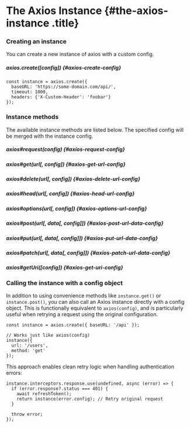 # The Axios Instance {#the-axios-instance .title}

### Creating an instance

You can create a new instance of axios with a custom config.

##### axios.create(\[config\]) {#axios-create-config}

``` lang-js
const instance = axios.create({
  baseURL: 'https://some-domain.com/api/',
  timeout: 1000,
  headers: {'X-Custom-Header': 'foobar'}
});
```

### Instance methods

The available instance methods are listed below. The specified config
will be merged with the instance config.

##### axios#request(config) {#axios-request-config}

##### axios#get(url\[, config\]) {#axios-get-url-config}

##### axios#delete(url\[, config\]) {#axios-delete-url-config}

##### axios#head(url\[, config\]) {#axios-head-url-config}

##### axios#options(url\[, config\]) {#axios-options-url-config}

##### axios#post(url\[, data\[, config\]\]) {#axios-post-url-data-config}

##### axios#put(url\[, data\[, config\]\]) {#axios-put-url-data-config}

##### axios#patch(url\[, data\[, config\]\]) {#axios-patch-url-data-config}

##### axios#getUri(\[config\]) {#axios-get-uri-config}

### Calling the instance with a config object

In addition to using convenience methods like `instance.get()` or
`instance.post()`, you can also call an Axios instance directly with a
config object. This is functionally equivalent to `axios(config)`, and
is particularly useful when retrying a request using the original
configuration.

``` lang-js
const instance = axios.create({ baseURL: '/api' });

// Works just like axios(config)
instance({
  url: '/users',
  method: 'get'
});
```

This approach enables clean retry logic when handling authentication
errors:

``` lang-js
instance.interceptors.response.use(undefined, async (error) => {
  if (error.response?.status === 401) {
    await refreshToken();
    return instance(error.config); // Retry original request
  }

  throw error;
});
```